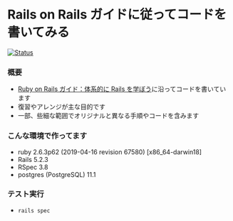 # Rails on Rails ガイドに従ってコードを書いてみる

 <a href="https://github.com/hideyuki-matsuyama/rails_guides"><img alt="Status" src="https://github.com/hideyuki-matsuyama/rails_guides/workflows/Status/badge.svg"></a>

### 概要

- [Ruby on Rails ガイド：体系的に Rails を学ぼう](https://railsguides.jp/)に沿ってコードを書いています
- 復習やアレンジが主な目的です
- 一部、些細な範囲でオリジナルと異なる手順やコードを含みます

### こんな環境で作ってます

- ruby 2.6.3p62 (2019-04-16 revision 67580) [x86_64-darwin18]
- Rails 5.2.3
- RSpec 3.8
- postgres (PostgreSQL) 11.1

### テスト実行

- `rails spec`
